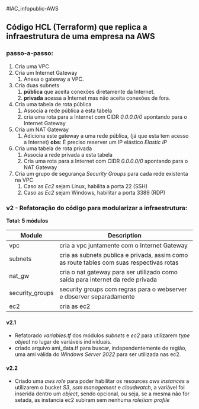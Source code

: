 #IAC_infopublic-AWS

## Código HCL (Terraform) que replica a infraestrutura de uma empresa na AWS

### passo-a-passo:

1. Cria uma VPC
2. Cria um Internet Gateway
    1. Anexa o gateway a VPC.
3. Cria duas subnets
    1. __pública__ que aceita conexões diretamente da Internet.
    2. __privada__ acessa a Internet mas não aceita conexões de fora.
4. Cria uma tabela de rota pública
    1. Associa a rede pública a esta tabela
    2. cria uma rota para a Internet com CIDR _0.0.0.0/0_ apontando para o Internet Gateway
5. Cria um NAT Gateway
    1. Adiciona este gateway a uma rede pública, (já que esta tem acesso a Internet)
    __obs__: É preciso reserver um IP elástico _Elastic IP_
6. Cria uma tabela de rota privada
    1. Associa a rede privada a esta tabela
    2. Cria uma rota para a Internet com CIDR _0.0.0.0/0_ apontando para o NAT Gateway
7. Cria um grupo de segurança _Security Groups_ para cada rede existenta na VPC
    1. Caso as _Ec2_ sejam Linux, habilita a porta 22 (SSH)
    2. Caso as _Ec2_ sejam Windows, habilitar a porta 3389 (RDP)


### v2 - Refatoração do código para modularizar a infraestrutura:

__Total: 5 módulos__

Module | Description
-------|-------------
vpc    | cria a vpc juntamente com o Internet Gateway
subnets| cria as subnets publica e privada, assim como as route tables com suas respectivas rotas
nat_gw | cria o nat gateway para ser utilizado como saída para internet da rede privada
security_groups | security groups com regras para o webserver e dbserver separadamente
ec2 | cria as ec2 

#### v2.1

- Refatorado _variables.tf_ dos módulos _subnets_ e _ec2_ para utilizarem _type object_ no lugar de variáveis individuais.
- criado arquivo ami_data.tf para buscar, independentemente de região, uma ami válida do _Windows Server 2022_ para ser utilizada nas ec2.

#### v2.2
- Criado uma _aws role_ para poder habilitar os resources _aws instances_ a utilizarem o bucket _S3_, _ssm management_ e _cloudwatch_, a variável foi inserida dentro um _object_, sendo opcional, ou seja, se a mesma não for setada, as instancia ec2 subiram sem nenhuma _role_/_iam profile_
